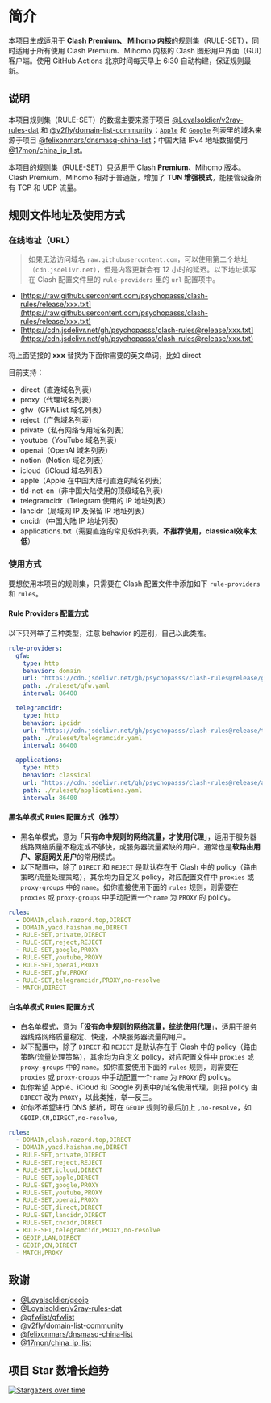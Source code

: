 # 简介

本项目生成适用于 [**Clash Premium、 Mihomo 内核**](https://github.com/MetaCubeX/mihomo/releases)的规则集（RULE-SET），同时适用于所有使用 Clash Premium、Mihomo 内核的 Clash 图形用户界面（GUI）客户端。使用 GitHub Actions 北京时间每天早上 6:30 自动构建，保证规则最新。

## 说明

本项目规则集（RULE-SET）的数据主要来源于项目 [@Loyalsoldier/v2ray-rules-dat](https://github.com/Loyalsoldier/v2ray-rules-dat) 和 [@v2fly/domain-list-community](https://github.com/v2fly/domain-list-community)；[`Apple`](https://github.com/Loyalsoldier/clash-rules/blob/release/apple.txt) 和 [`Google`](https://github.com/Loyalsoldier/clash-rules/blob/release/google.txt) 列表里的域名来源于项目 [@felixonmars/dnsmasq-china-list](https://github.com/felixonmars/dnsmasq-china-list)；中国大陆 IPv4 地址数据使用 [@17mon/china_ip_list](https://github.com/17mon/china_ip_list)。

本项目的规则集（RULE-SET）只适用于 Clash **Premium**、Mihomo 版本。Clash Premium、Mihomo 相对于普通版，增加了 **TUN 增强模式**，能接管设备所有 TCP 和 UDP 流量。

## 规则文件地址及使用方式

### 在线地址（URL）

> 如果无法访问域名 `raw.githubusercontent.com`，可以使用第二个地址（`cdn.jsdelivr.net`），但是内容更新会有 12 小时的延迟。以下地址填写在 Clash 配置文件里的 `rule-providers` 里的 `url` 配置项中。

- [https://raw.githubusercontent.com/psychopasss/clash-rules/release/xxx.txt](https://raw.githubusercontent.com/psychopasss/clash-rules/release/xxx.txt)
- [https://cdn.jsdelivr.net/gh/psychopasss/clash-rules@release/xxx.txt](https://cdn.jsdelivr.net/gh/psychopasss/clash-rules@release/xxx.txt)

将上面链接的 **xxx** 替换为下面你需要的英文单词，比如 direct

目前支持：
  - direct（直连域名列表）
  - proxy（代理域名列表）
  - gfw（GFWList 域名列表）
  - reject（广告域名列表）
  - private（私有网络专用域名列表）
  - youtube（YouTube 域名列表）
  - openai（OpenAI 域名列表）
  - notion（Notion 域名列表）
  - icloud（iCloud 域名列表）
  - apple（Apple 在中国大陆可直连的域名列表）
  - tld-not-cn（非中国大陆使用的顶级域名列表）
  - telegramcidr（Telegram 使用的 IP 地址列表）
  - lancidr（局域网 IP 及保留 IP 地址列表）
  - cncidr（中国大陆 IP 地址列表）
  - applications.txt（需要直连的常见软件列表，**不推荐使用，classical效率太低**）

### 使用方式

要想使用本项目的规则集，只需要在 Clash 配置文件中添加如下 `rule-providers` 和 `rules`。

#### Rule Providers 配置方式

以下只列举了三种类型，注意 behavior 的差别，自己以此类推。

```yaml
rule-providers:
  gfw:
    type: http
    behavior: domain
    url: "https://cdn.jsdelivr.net/gh/psychopasss/clash-rules@release/gfw.txt"
    path: ./ruleset/gfw.yaml
    interval: 86400

  telegramcidr:
    type: http
    behavior: ipcidr
    url: "https://cdn.jsdelivr.net/gh/psychopasss/clash-rules@release/telegramcidr.txt"
    path: ./ruleset/telegramcidr.yaml
    interval: 86400

  applications:
    type: http
    behavior: classical
    url: "https://cdn.jsdelivr.net/gh/psychopasss/clash-rules@release/applications.txt"
    path: ./ruleset/applications.yaml
    interval: 86400
```

#### 黑名单模式 Rules 配置方式（推荐）

- 黑名单模式，意为「**只有命中规则的网络流量，才使用代理**」，适用于服务器线路网络质量不稳定或不够快，或服务器流量紧缺的用户。通常也是**软路由用户、家庭网关用户**的常用模式。
- 以下配置中，除了 `DIRECT` 和 `REJECT` 是默认存在于 Clash 中的 policy（路由策略/流量处理策略），其余均为自定义 policy，对应配置文件中 `proxies` 或 `proxy-groups` 中的 `name`。如你直接使用下面的 `rules` 规则，则需要在 `proxies` 或 `proxy-groups` 中手动配置一个 `name` 为 `PROXY` 的 policy。

```yaml
rules:
  - DOMAIN,clash.razord.top,DIRECT
  - DOMAIN,yacd.haishan.me,DIRECT
  - RULE-SET,private,DIRECT
  - RULE-SET,reject,REJECT
  - RULE-SET,google,PROXY
  - RULE-SET,youtube,PROXY
  - RULE-SET,openai,PROXY
  - RULE-SET,gfw,PROXY
  - RULE-SET,telegramcidr,PROXY,no-resolve
  - MATCH,DIRECT
```

#### 白名单模式 Rules 配置方式

- 白名单模式，意为「**没有命中规则的网络流量，统统使用代理**」，适用于服务器线路网络质量稳定、快速，不缺服务器流量的用户。
- 以下配置中，除了 `DIRECT` 和 `REJECT` 是默认存在于 Clash 中的 policy（路由策略/流量处理策略），其余均为自定义 policy，对应配置文件中 `proxies` 或 `proxy-groups` 中的 `name`。如你直接使用下面的 `rules` 规则，则需要在 `proxies` 或 `proxy-groups` 中手动配置一个 `name` 为 `PROXY` 的 policy。
- 如你希望 Apple、iCloud 和 Google 列表中的域名使用代理，则把 policy 由 `DIRECT` 改为 `PROXY`，以此类推，举一反三。
- 如你不希望进行 DNS 解析，可在 `GEOIP` 规则的最后加上 `,no-resolve`，如 `GEOIP,CN,DIRECT,no-resolve`。

```yaml
rules:
  - DOMAIN,clash.razord.top,DIRECT
  - DOMAIN,yacd.haishan.me,DIRECT
  - RULE-SET,private,DIRECT
  - RULE-SET,reject,REJECT
  - RULE-SET,icloud,DIRECT
  - RULE-SET,apple,DIRECT
  - RULE-SET,google,PROXY
  - RULE-SET,youtube,PROXY
  - RULE-SET,openai,PROXY
  - RULE-SET,direct,DIRECT
  - RULE-SET,lancidr,DIRECT
  - RULE-SET,cncidr,DIRECT
  - RULE-SET,telegramcidr,PROXY,no-resolve
  - GEOIP,LAN,DIRECT
  - GEOIP,CN,DIRECT
  - MATCH,PROXY
```

## 致谢

- [@Loyalsoldier/geoip](https://github.com/Loyalsoldier/geoip)
- [@Loyalsoldier/v2ray-rules-dat](https://github.com/Loyalsoldier/v2ray-rules-dat)
- [@gfwlist/gfwlist](https://github.com/gfwlist/gfwlist)
- [@v2fly/domain-list-community](https://github.com/v2fly/domain-list-community)
- [@felixonmars/dnsmasq-china-list](https://github.com/felixonmars/dnsmasq-china-list)
- [@17mon/china_ip_list](https://github.com/17mon/china_ip_list)

## 项目 Star 数增长趋势

[![Stargazers over time](https://starchart.cc/psychopasss/clash-rules.svg)](https://starchart.cc/psychopasss/clash-rules)
